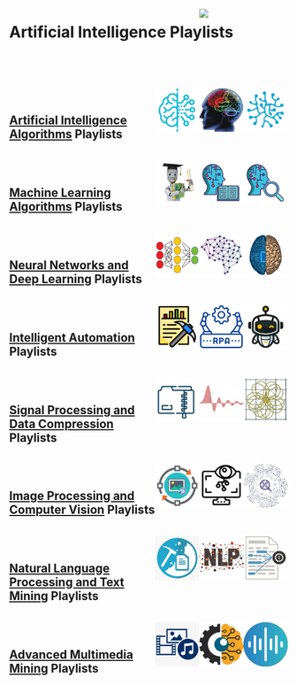 <a href="https://youtube.com/"><img align="right" width="160" src="/logos/youtube.png"></img></a>

# Artificial Intelligence Playlists

<br><br>

<br>
<a href="/youtube-playlists/artificial-intelligence/artificial-intelligence-algorithms.md"><img align="right" width="80" src="https://github.com/cs-MohamedAyman/cs-MohamedAyman/blob/master/logos/computational-cognitive-science.png"></img></a>
<a href="/youtube-playlists/artificial-intelligence/artificial-intelligence-algorithms.md"><img align="right" width="80" src="https://github.com/cs-MohamedAyman/cs-MohamedAyman/blob/master/logos/soft-computing.png"></img></a>
<a href="/youtube-playlists/artificial-intelligence/artificial-intelligence-algorithms.md"><img align="right" width="80" src="https://github.com/cs-MohamedAyman/cs-MohamedAyman/blob/master/logos/artificial-intelligence.png"></img></a>
<br>

## [Artificial Intelligence Algorithms](/youtube-playlists/artificial-intelligence/artificial-intelligence-algorithms.md) Playlists

<br>
<a href="/youtube-playlists/artificial-intelligence/machine-learning-algorithms.md"><img align="right" width="80" src="https://github.com/cs-MohamedAyman/cs-MohamedAyman/blob/master/logos/unsupervised-learning.png"></img></a>
<a href="/youtube-playlists/artificial-intelligence/machine-learning-algorithms.md"><img align="right" width="80" src="https://github.com/cs-MohamedAyman/cs-MohamedAyman/blob/master/logos/supervised-learning.png"></img></a>
<a href="/youtube-playlists/artificial-intelligence/machine-learning-algorithms.md"><img align="right" width="80" src="https://github.com/cs-MohamedAyman/cs-MohamedAyman/blob/master/logos/machine-learning.png"></img></a>
<br>

## [Machine Learning Algorithms](/youtube-playlists/artificial-intelligence/machine-learning-algorithms.md) Playlists

<br>
<a href="/youtube-playlists/artificial-intelligence/neural-networks-and-deep-learning.md"><img align="right" width="80" src="https://github.com/cs-MohamedAyman/cs-MohamedAyman/blob/master/logos/generative-adversarial-network.png"></img></a>
<a href="/youtube-playlists/artificial-intelligence/neural-networks-and-deep-learning.md"><img align="right" width="80" src="https://github.com/cs-MohamedAyman/cs-MohamedAyman/blob/master/logos/deep-learning.png"></img></a>
<a href="/youtube-playlists/artificial-intelligence/neural-networks-and-deep-learning.md"><img align="right" width="80" src="https://github.com/cs-MohamedAyman/cs-MohamedAyman/blob/master/logos/neural-networks.png"></img></a>
<br>

## [Neural Networks and Deep Learning](/youtube-playlists/artificial-intelligence/neural-networks-and-deep-learning.md) Playlists

<br>
<a href="/youtube-playlists/artificial-intelligence/intelligent-automation.md"><img align="right" width="80" src="https://github.com/cs-MohamedAyman/cs-MohamedAyman/blob/master/logos/cognitive-automation.png"></img></a>
<a href="/youtube-playlists/artificial-intelligence/intelligent-automation.md"><img align="right" width="80" src="https://github.com/cs-MohamedAyman/cs-MohamedAyman/blob/master/logos/robotics-process-automation.png"></img></a>
<a href="/youtube-playlists/artificial-intelligence/intelligent-automation.md"><img align="right" width="80" src="https://github.com/cs-MohamedAyman/cs-MohamedAyman/blob/master/logos/process-mining.png"></img></a>
<br>

## [Intelligent Automation](/youtube-playlists/artificial-intelligence/intelligent-automation.md) Playlists

<br>
<a href="/youtube-playlists/artificial-intelligence/signal-processing-and-data-compression.md"><img align="right" width="80" src="https://github.com/cs-MohamedAyman/cs-MohamedAyman/blob/master/logos/differential-equations.png"></img></a>
<a href="/youtube-playlists/artificial-intelligence/signal-processing-and-data-compression.md"><img align="right" width="80" src="https://github.com/cs-MohamedAyman/cs-MohamedAyman/blob/master/logos/signal-processing.png"></img></a>
<a href="/youtube-playlists/artificial-intelligence/signal-processing-and-data-compression.md"><img align="right" width="80" src="https://github.com/cs-MohamedAyman/cs-MohamedAyman/blob/master/logos/data-compression.png"></img></a>
<br>

## [Signal Processing and Data Compression](/youtube-playlists/artificial-intelligence/signal-processing-and-data-compression.md) Playlists

<br>
<a href="/youtube-playlists/artificial-intelligence/image-processing-and-computer-vision.md"><img align="right" width="80" src="https://github.com/cs-MohamedAyman/cs-MohamedAyman/blob/master/logos/pattern-recognition.png"></img></a>
<a href="/youtube-playlists/artificial-intelligence/image-processing-and-computer-vision.md"><img align="right" width="80" src="https://github.com/cs-MohamedAyman/cs-MohamedAyman/blob/master/logos/computer-vision.png"></img></a>
<a href="/youtube-playlists/artificial-intelligence/image-processing-and-computer-vision.md"><img align="right" width="80" src="https://github.com/cs-MohamedAyman/cs-MohamedAyman/blob/master/logos/image-processing.png"></img></a>
<br>

## [Image Processing and Computer Vision](/youtube-playlists/artificial-intelligence/image-processing-and-computer-vision.md) Playlists

<br>
<a href="/youtube-playlists/artificial-intelligence/natural-language-processing-and-text-mining.md"><img align="right" width="80" src="https://github.com/cs-MohamedAyman/cs-MohamedAyman/blob/master/logos/text-mining.png"></img></a>
<a href="/youtube-playlists/artificial-intelligence/natural-language-processing-and-text-mining.md"><img align="right" width="80" src="https://github.com/cs-MohamedAyman/cs-MohamedAyman/blob/master/logos/natural-language-processing.png"></img></a>
<a href="/youtube-playlists/artificial-intelligence/natural-language-processing-and-text-mining.md"><img align="right" width="80" src="https://github.com/cs-MohamedAyman/cs-MohamedAyman/blob/master/logos/data-mining.png"></img></a>
<br>

## [Natural Language Processing and Text Mining](/youtube-playlists/artificial-intelligence/natural-language-processing-and-text-mining.md) Playlists

<br>
<a href="/youtube-playlists/artificial-intelligence/advanced-multimedia-mining.md"><img align="right" width="80" src="https://github.com/cs-MohamedAyman/cs-MohamedAyman/blob/master/logos/speech-processing.png"></img></a>
<a href="/youtube-playlists/artificial-intelligence/advanced-multimedia-mining.md"><img align="right" width="80" src="https://github.com/cs-MohamedAyman/cs-MohamedAyman/blob/master/logos/machine-vision.png"></img></a>
<a href="/youtube-playlists/artificial-intelligence/advanced-multimedia-mining.md"><img align="right" width="80" src="https://github.com/cs-MohamedAyman/cs-MohamedAyman/blob/master/logos/multimedia-mining.png"></img></a>
<br>

## [Advanced Multimedia Mining](/youtube-playlists/artificial-intelligence/advanced-multimedia-mining.md) Playlists
